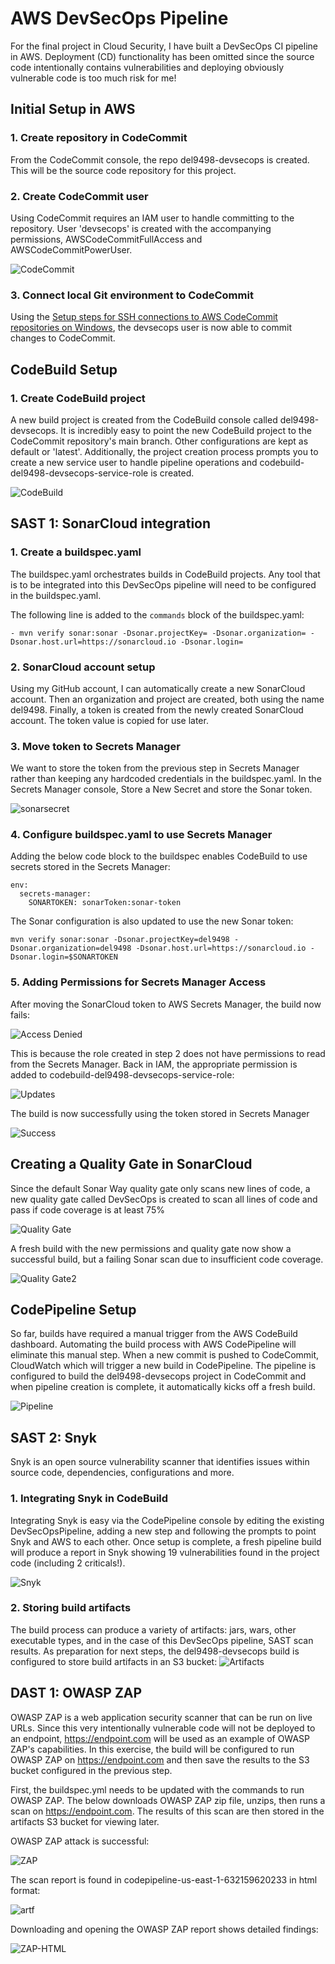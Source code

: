 # AWS DevSecOps Pipeline
For the final project in Cloud Security, I have built a DevSecOps CI pipeline in AWS. Deployment (CD) functionality has been omitted since the source code intentionally contains vulnerabilities and deploying obviously vulnerable code is too much risk for me!

## Initial Setup in AWS
### 1. Create repository in CodeCommit
From the CodeCommit console, the repo del9498-devsecops is created. This will be the source code repository for this project.

### 2. Create CodeCommit user
Using CodeCommit requires an IAM user to handle committing to the repository. User 'devsecops' is created with the accompanying permissions, AWSCodeCommitFullAccess and AWSCodeCommitPowerUser.

![CodeCommit](screenshots/codecommitiam.jpg)

### 3. Connect local Git environment to CodeCommit

Using the [Setup steps for SSH connections to AWS CodeCommit repositories on Windows](https://docs.aws.amazon.com/codecommit/latest/userguide/setting-up-ssh-windows.html), the devsecops user is now able to commit changes to CodeCommit. 

## CodeBuild Setup
### 1. Create CodeBuild project
A new build project is created from the CodeBuild console called del9498-devsecops. It is incredibly easy to point the new CodeBuild project to the CodeCommit repository's main branch. Other configurations are kept as default or 'latest'. Additionally, the project creation process prompts you to create a new service user to handle pipeline operations and codebuild-del9498-devsecops-service-role is created.

![CodeBuild](screenshots/codebuild.jpg)

## SAST 1: SonarCloud integration
### 1. Create a buildspec.yaml
The buildspec.yaml orchestrates builds in CodeBuild projects. Any tool that is to be integrated into this DevSecOps pipeline will need to be configured in the buildspec.yaml.

The following line is added to the `commands` block of the buildspec.yaml:

`- mvn verify sonar:sonar -Dsonar.projectKey= -Dsonar.organization= -Dsonar.host.url=https://sonarcloud.io -Dsonar.login=`

### 2. SonarCloud account setup
Using my GitHub account, I can automatically create a new SonarCloud account. Then an organization and project are created, both using the name del9498. 
Finally, a token is created from the newly created SonarCloud account. The token value is copied for use later.

### 3. Move token to Secrets Manager
We want to store the token from the previous step in Secrets Manager rather than keeping any hardcoded credentials in the buildspec.yaml.
In the Secrets Manager console, Store a New Secret and store the Sonar token.

![sonarsecret](screenshots/sonarsecret.jpg)

### 4. Configure buildspec.yaml to use Secrets Manager
Adding the below code block to the buildspec enables CodeBuild to use secrets stored in the Secrets Manager:
```
env:
  secrets-manager:
    SONARTOKEN: sonarToken:sonar-token
```

The Sonar configuration is also updated to use the new Sonar token:

`mvn verify sonar:sonar -Dsonar.projectKey=del9498 -Dsonar.organization=del9498 -Dsonar.host.url=https://sonarcloud.io -Dsonar.login=$SONARTOKEN `

### 5. Adding Permissions for Secrets Manager Access
After moving the SonarCloud token to AWS Secrets Manager, the build now fails:

![Access Denied](screenshots/scrts-mgr-access-denied.JPG)

This is because the role created in step 2 does not have permissions to read from the Secrets Manager. Back in IAM, the appropriate permission is added to codebuild-del9498-devsecops-service-role:

![Updates](screenshots/scrts-mgr-read-write.JPG)

The build is now successfully using the token stored in Secrets Manager

![Success](screenshots/sonarsuccess.JPG)

## Creating a Quality Gate in SonarCloud

Since the default Sonar Way quality gate only scans new lines of code, a new quality gate called DevSecOps is created to scan all lines of code and pass if code coverage is at least 75%

![Quality Gate](screenshots/new-quality-gate.JPG)

A fresh build with the new permissions and quality gate now show a successful build, but a failing Sonar scan due to insufficient code coverage.

![Quality Gate2](screenshots/quality-fail.JPG)

## CodePipeline Setup
So far, builds have required a manual trigger from the AWS CodeBuild dashboard. Automating the build process with AWS CodePipeline will eliminate this manual step. When a new commit is pushed to CodeCommit, CloudWatch which will trigger a new build in CodePipeline. The pipeline is configured to build the del9498-devsecops project in CodeCommit and when pipeline creation is complete, it automatically kicks off a fresh build.

![Pipeline](screenshots/pipeline.JPG)

## SAST 2: Snyk
Snyk is an open source vulnerability scanner that identifies issues within source code, dependencies, configurations and more. 

### 1. Integrating Snyk in CodeBuild
Integrating Snyk is easy via the CodePipeline console by editing the existing DevSecOpsPipeline, adding a new step and following the prompts to point Snyk and AWS to each other. Once setup is complete, a fresh pipeline build will produce a report in Snyk showing 19 vulnerabilities found in the project code (including 2 criticals!).

![Snyk](screenshots/snyk.JPG)

### 2. Storing build artifacts
The build process can produce a variety of artifacts: jars, wars, other executable types, and in the case of this DevSecOps pipeline, SAST scan results. As preparation for next steps, the del9498-devsecops build is configured to store build artifacts in an S3 bucket:
![Artifacts](screenshots/s3.JPG)

## DAST 1: OWASP ZAP
OWASP ZAP is a web application security scanner that can be run on live URLs. Since this very intentionally vulnerable code will not be deployed to an endpoint, https://endpoint.com will be used as an example of OWASP ZAP's capabilities. In this exercise, the build will be configured to run OWASP ZAP on https://endpoint.com and then save the results to the S3 bucket configured in the previous step.

First, the buildspec.yml needs to be updated with the commands to run OWASP ZAP. The below downloads OWASP ZAP zip file, unzips, then runs a scan on https://endpoint.com. The results of this scan are then stored in the artifacts S3 bucket for viewing later.

OWASP ZAP attack is successful:

![ZAP](screenshots/build-attack.JPG)

The scan report is found in codepipeline-us-east-1-632159620233 in html format:

![artf](screenshots/build-artf.JPG)

Downloading and opening the OWASP ZAP report shows detailed findings:

![ZAP-HTML](screenshots/zap-report.JPG)